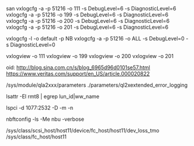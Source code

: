 san
vxlogcfg -a -p 51216 -o 111 -s DebugLevel=6 -s DiagnosticLevel=6
vxlogcfg -a -p 51216 -o 199 -s DebugLevel=6 -s DiagnosticLevel=6
vxlogcfg -a -p 51216 -o 200 -s DebugLevel=6 -s DiagnosticLevel=6
vxlogcfg -a -p 51216 -o 201 -s DebugLevel=6 -s DiagnosticLevel=6
 
vxlogcfg -l -o default -p NB
vxlogcfg -a -p 51216 -o ALL -s DebugLevel=0 -s DiagnosticLevel=0
  
vxlogview -o 111
vxlogview -o 199
vxlogview -o 200
vxlogview -o 201
   
oid:
http://blog.sina.com.cn/s/blog_6965d96d0101se57.html
https://www.veritas.com/support/en_US/article.000020822
    
     
/sys/module/qla2xxx/parameters
./parameters/ql2xextended_error_logging
      
lsattr -El rmt8 | egrep lun_id\|ww_name

lspci -d 1077:2532 -D -m -n
        
nbftconfig -ls -Me nbu -verbose
         
/sys/class/scsi_host/host11/device/fc_host/host11/dev_loss_tmo
/sys/class/fc_host/host11
           
            
             

